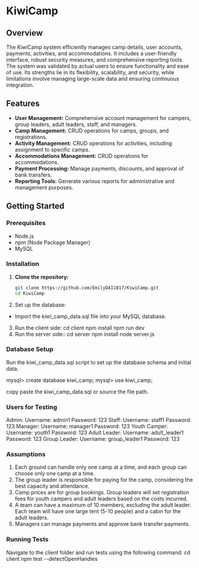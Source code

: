 # KiwiCamp

## Overview
The KiwiCamp system efficiently manages camp details, user accounts, payments, activities, and accommodations. It includes a user-friendly interface, robust security measures, and comprehensive reporting tools. The system was validated by actual users to ensure functionality and ease of use. Its strengths lie in its flexibility, scalability, and security, while limitations involve managing large-scale data and ensuring continuous integration.

## Features
- **User Management:** Comprehensive account management for campers, group leaders, adult leaders, staff, and managers.
- **Camp Management:** CRUD operations for camps, groups, and registrations.
- **Activity Management:** CRUD operations for activities, including assignment to specific camps.
- **Accommodations Management:** CRUD operations for accommodations.
- **Payment Processing:** Manage payments, discounts, and approval of bank transfers.
- **Reporting Tools:** Generate various reports for administrative and management purposes.

## Getting Started
### Prerequisites
- Node.js
- npm (Node Package Manager)
- MySQL

### Installation
1. **Clone the repository:**
   ```bash
   git clone https://github.com/EmilyDAI1017/KiwiCamp.git
   cd KiwiCamp

2.  Set up the database:

- Import the kiwi_camp_data.sql file into your MySQL database.

3. Run the client side:
        cd client
        npm install
        npm run dev
4. Run the server side::
        cd server
        npm install
        node server.js
### Database Setup
Run the kiwi_camp_data.sql script to set up the database schema and initial data.

mysql> create database kiwi_camp;
mysql> use kiwi_camp;

copy paste the kiwi_camp_data.sql or source the file path.


### Users for Testing
Admin:
        Username: admin1
        Password: 123
Staff:
        Username: staff1
        Password: 123
Manager:
        Username: manager1
        Password: 123
Youth Camper:
        Username: youth1
        Password: 123
Adult Leader:
        Username: adult_leader1
        Password: 123
Group Leader:
        Username: group_leader1
        Password: 123

### Assumptions
1. Each ground can handle only one camp at a time, and each group can choose only one camp at a time.
2. The group leader is responsible for paying for the camp, considering the best capacity and attendance.
3. Camp prices are for group bookings. Group leaders will set registration fees for youth campers and adult leaders based on the costs incurred.
4. A team can have a maximum of 10 members, excluding the adult leader. Each team will have one large tent (5-10 people) and a cabin for the adult leaders.
5. Managers can manage payments and approve bank transfer payments.

### Running Tests
Navigate to the client folder and run tests using the following command:
        cd client
        npm test --detectOpenHandles 